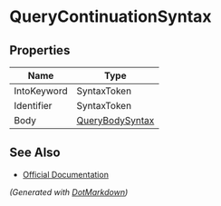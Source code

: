 # QueryContinuationSyntax

## Properties

| Name        | Type                                  |
| ----------- | ------------------------------------- |
| IntoKeyword | SyntaxToken                           |
| Identifier  | SyntaxToken                           |
| Body        | [QueryBodySyntax](QueryBodySyntax.md) |

## See Also

* [Official Documentation](https://docs.microsoft.com/en-us/dotnet/api/microsoft.codeanalysis.csharp.syntax.querycontinuationsyntax)


*\(Generated with [DotMarkdown](http://github.com/JosefPihrt/DotMarkdown)\)*